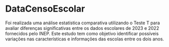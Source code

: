 # DataCensoEscolar
Foi realizada uma análise estatística comparativa utilizando o Teste T para avaliar diferenças significativas entre os dados escolares de 2023 e 2022 fornecidos pelo INEP. Este estudo tem como objetivo identificar possíveis variações nas características e informações das escolas entre os dois anos.
